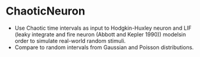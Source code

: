 # ChaoticNeuron
- Use Chaotic time intervals as input to Hodgkin-Huxley neuron and LIF (leaky integrate and fire neuron (Abbott and Kepler 1990)) modelsin order to simulate real-world random stimuli. 
- Compare to random intervals from Gaussian and Poisson distributions.

